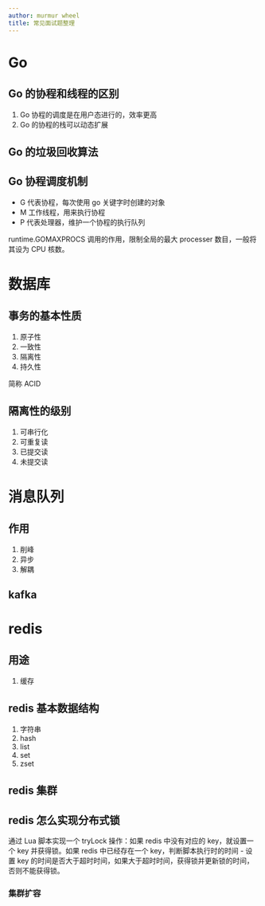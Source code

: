```yaml
---
author: murmur wheel
title: 常见面试题整理
---
```


# Go

## Go 的协程和线程的区别

1. Go 协程的调度是在用户态进行的，效率更高
2. Go 的协程的栈可以动态扩展

## Go 的垃圾回收算法

## Go 协程调度机制

- G 代表协程，每次使用 go 关键字时创建的对象
- M 工作线程，用来执行协程
- P 代表处理器，维护一个协程的执行队列

runtime.GOMAXPROCS 调用的作用，限制全局的最大 processer 数目，一般将其设为 CPU 核数。

# 数据库

## 事务的基本性质

1. 原子性
2. 一致性
3. 隔离性
4. 持久性

简称 ACID

## 隔离性的级别

1. 可串行化
2. 可重复读
3. 已提交读
4. 未提交读

# 消息队列

## 作用

1. 削峰
2. 异步
3. 解耦

## kafka

# redis

## 用途

1. 缓存

## redis 基本数据结构

1. 字符串
2. hash
3. list
4. set
5. zset

## redis 集群

## redis 怎么实现分布式锁

通过 Lua 脚本实现一个 tryLock 操作：如果 redis 中没有对应的 key，就设置一个 key 并获得锁。如果 redis 中已经存在一个 key，判断脚本执行时的时间 - 设置 key 的时间是否大于超时时间，如果大于超时时间，获得锁并更新锁的时间，否则不能获得锁。

### 集群扩容
